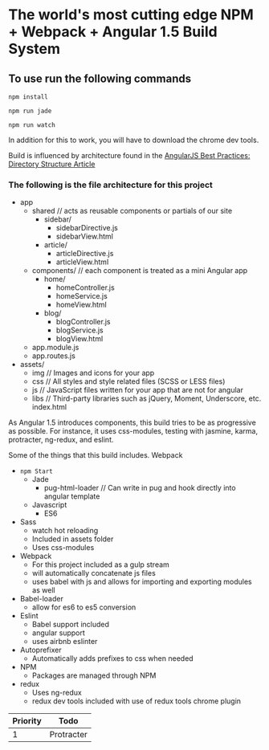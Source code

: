 # The world's most cutting edge NPM + Webpack + Angular 1.5 Build System

## To use run the following commands ##

``npm install``

``npm run jade``

``npm run watch``

In addition for this to work, you will have to download the chrome dev tools.

Build is influenced by architecture found in the [AngularJS Best Practices: Directory Structure Article](https://scotch.io/tutorials/angularjs-best-practices-directory-structure)

### The following is the file architecture for this project ###
- app
  - shared   // acts as reusable components or partials of our site
    - sidebar/
      - sidebarDirective.js
      - sidebarView.html
    - article/
      - articleDirective.js
      - articleView.html
  - components/   // each component is treated as a mini Angular app
    - home/
      - homeController.js
      - homeService.js
      - homeView.html
    - blog/
      - blogController.js
      - blogService.js
      - blogView.html
  - app.module.js
  - app.routes.js
- assets/
  - img         // Images and icons for your app
  - css      // All styles and style related files (SCSS or LESS files)
  - js       // JavaScript files written for your app that are not for angular
  - libs     // Third-party libraries such as jQuery, Moment, Underscore, etc.
index.html

As Angular 1.5 introduces components, this build tries to be as progressive as possible. For instance, it uses css-modules, testing with jasmine, karma, protracter, ng-redux, and eslint.

 Some of the things that this build includes. Webpack

* `npm Start`
  * Jade
    * pug-html-loader // Can write in pug and hook directly into angular template
  * Javascript
    * ES6
* Sass
  * watch hot reloading
  * Included in assets folder
  * Uses css-modules
* Webpack
  * For this project included as a gulp stream
  * will automatically concatenate js files
  * uses babel with js and allows for importing and exporting modules as well
* Babel-loader
  * allow for es6 to es5 conversion
* Eslint
    * Babel support included
    * angular support
    * uses airbnb eslinter
* Autoprefixer
  * Automatically adds prefixes to css when needed
* NPM
  * Packages are managed through NPM
* redux
  * Uses ng-redux
  * redux dev tools included with use of redux tools chrome plugin



| Priority  | Todo                                                                 |
|-----------|----------------------------------------------------------------------|
| 1         | Protracter                                                           |
